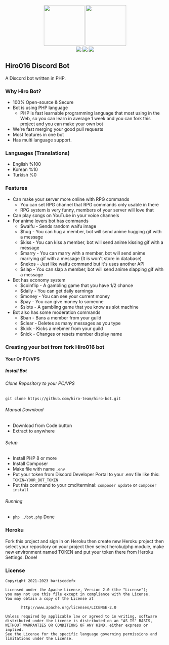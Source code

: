 <p align="center">
       <img src="https://cdn.discordapp.com/icons/1126745648407007374/1199d8b6d49130a7c4bd7cb7f357489e.png" width=128 height=128 />
       <img src="https://github.com/bariscodefxy/Hiro-Discord-Bot/assets/85716242/55194acc-a36b-407f-b921-30b813019422" width=128 height=128 />
       <br>
       <a href="https://discord.gg/VqE5Csqkqu"><img src="https://img.shields.io/discord/1126745648407007374" /></a>
       <a href="https://github.com/hiro-team/hiro-bot/releases/latest"><img src="https://img.shields.io/badge/download-stable-success" /></a>
       <a href="https://discord.com/api/oauth2/authorize?client_id=1074961668074905662&permissions=8&scope=bot"><img src="https://img.shields.io/badge/invite-invite%20bot-success" /></a>
</p>

## Hiro016 Discord Bot
A Discord bot written in PHP.
### Why Hiro Bot?
- 100% Open-source & Secure
- Bot is using PHP language
  - PHP is fast learnable programming language that most using in the Web, so you can learn in average 1 week and you can fork this project and you can make your own bot
- We're fast merging your good pull requests
- Most features in one bot
- Has multi language support.
### Languages (Translations)
- English %100
- Korean %10
- Turkish %0
### Features
- Can make your server more online with RPG commands
  - You can set RPG channel that RPG commands only usable in there
  - RPG system is very funny, members of your server will love that
- Can play songs on YouTube in your voice channels
- For anime lovers bot has commands
  - $waifu - Sends random waifu image
  - $hug - You can hug a member, bot will send anime hugging gif with a message
  - $kiss - You can kiss a member, bot will send anime kissing gif with a message
  - $marry - You can marry with a member, bot will send anime marrying gif with a message (It is won't store in database)
  - $nekos - Just like waifu command but it's uses another API
  - $slap - You can slap a member, bot will send anime slapping gif with a message
- Bot has economy system
  - $coinflip - A gambling game that you have 1/2 chance
  - $daily - You can get daily earnings
  - $money - You can see your current money
  - $pay - You can give money to someone
  - $slots - A gambling game that you know as slot machine
- Bot also has some moderation commands
  - $ban - Bans a member from your guild
  - $clear - Deletes as many messages as you type
  - $kick - Kicks a mebmer from your guild
  - $nick - Changes or resets member display name

### Creating your bot from fork Hiro016 bot
#### Your Or PC/VPS
##### Install Bot
###### Clone Repository to your PC/VPS
```
git clone https://github.com/hiro-team/hiro-bot.git
```
###### Manual Download
- Download from Code button
- Extract to anywhere
###### Setup
- Install PHP 8 or more
- Install Composer
- Make file with name `.env`
- Put your token from Discord Developer Portal 
to your .env file like this: `TOKEN=YOUR_BOT_TOKEN`
- Put this command to your cmd/terminal: `composer update` or `composer install`
###### Running
- `php ./bot.php`
Done

### Heroku
Fork this project and sign in on Heroku then create new
Heroku project then select your repository on your project
then select heroku/php module, make new environment named TOKEN and
put your token there from Heroku Settings.
Done!

### License
```
Copyright 2021-2023 bariscodefx

Licensed under the Apache License, Version 2.0 (the "License");
you may not use this file except in compliance with the License.
You may obtain a copy of the License at

       http://www.apache.org/licenses/LICENSE-2.0

Unless required by applicable law or agreed to in writing, software
distributed under the License is distributed on an "AS IS" BASIS,
WITHOUT WARRANTIES OR CONDITIONS OF ANY KIND, either express or implied.
See the License for the specific language governing permissions and
limitations under the License.
```
